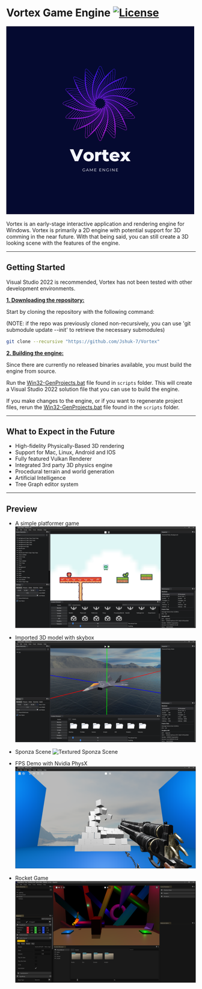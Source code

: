 # Vortex Game Engine [![License](https://img.shields.io/github/license/JShuk-7/Vortex.svg)](https://github.com/JShuk-7/Vortex/blob/master/LICENSE)

![Vortex Logo](Vortex-Editor/Resources/Images/VortexLogo.png)

Vortex is an early-stage interactive application and rendering engine for Windows. Vortex is primarily a 2D engine with potential support for 3D comming in the near future. With that being said, you can still create a 3D looking scene with the features of the engine.

---

## Getting Started

Visual Studio 2022 is recommended, Vortex has not been tested with other development environments.

<ins>**1. Downloading the repository:**<ins>

Start by cloning the repository with the following command: </br>

(NOTE: if the repo was previously cloned non-recursively, you can use 'git submodule update --init' to retrieve the necessary submodules)

```bash
git clone --recursive "https://github.com/Jshuk-7/Vortex"
```

<ins>**2. Building the engine:**</ins>

Since there are currently no released binaries available, you must build the engine from source.

Run the [Win32-GenProjects.bat](https://github.com/JShuk-7/Vortex/blob/master/scripts/Win32-GenProjects.bat) file found in `scripts` folder. This will create a Visual Studio 2022 solution file that you can use to build the engine.

If you make changes to the engine, or if you want to regenerate project files, rerun the [Win32-GenProjects.bat](https://github.com/JShuk-7/Vortex/blob/master/scripts/Win32-GenProjects.bat) file found in the `scripts` folder.

---

## What to Expect in the Future

-   High-fidelity Physically-Based 3D rendering
-   Support for Mac, Linux, Android and IOS
-   Fully featured Vulkan Renderer
-   Integrated 3rd party 3D physics engine
-   Procedural terrain and world generation
-   Artificial Intelligence
-   Tree Graph editor system

---

## Preview
- A simple platformer game
![Platformer game](Vortex-Editor/Resources/Images/Engine/PlatformerGame.png)

- Imported 3D model with skybox
![3D model with skybox](Vortex-Editor/Resources/Images/Engine/3DModel.png)

- Sponza Scene
![Textured Sponza Scene](Vortex-Editor/Resources/Images/Engine/SponzaScene.png)

- FPS Demo with Nvidia PhysX
![FPS Demo game](Vortex-Editor/Resources/Images/Engine/FPSDemo.png)

- Rocket Game
![Rocket game](Vortex-Editor/Resources/Images/Engine/RocketGame.png)
